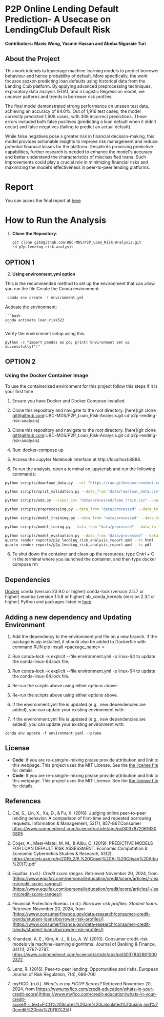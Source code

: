 
# P2P Online Lending Default Prediction- A Usecase on LendingClub Default Risk

#### Contributors: Mavis Wong, Yasmin Hassan and Abeba Nigussie Turi

## About the Project
This work intends to leaverage machine learning models to predict borrower behaviour and hence probability of default. More specifically, the work focuses aszxon predicting loan defaults using historical data from the Lending Club platform. By applying advanced preprocessing techniques, exploratory data analysis (EDA), and a Logistic Regression model, we uncover patterns and trends in borrower risk profiles. 

The final model demonstrated strong performance on unseen test data, achieving an accuracy of 84.0%. Out of 1,916 test cases, the model correctly predicted 1,608 cases, with 308 incorrect predictions. These errors included both false positives (predicting a loan default when it didn’t occur) and false negatives (failing to predict an actual default).

While false negatives pose a greater risk in financial decision-making, this model provides actionable insights to improve risk management and reduce potential financial losses for the platform. Despite its promising predictive capabilities, further research is needed to enhance the model's accuracy and better understand the characteristics of misclassified loans. Such improvements could play a crucial role in minimizing financial risks and maximizing the model’s effectiveness in peer-to-peer lending platforms.

# Report
You can acces the final report at [here](https://github.com/UBC-MDS/P2P_Loan_Risk-Analysis/blob/main/notebooks/p2p_lending_risk_analysis_report.ipynb)



# How to Run the Analysis
1. **Clone the Repository**:
   ```bash
   git clone git@github.com:UBC-MDS/P2P_Loan_Risk-Analysis.git
   cd p2p-lending-risk-analysis
   ```
## OPTION 1
2. **Using environment.yml option**

This is the recommended method to set up the environment that can allow you run the file
  Create the Conda environment:
   ```bash
    conda env create -f environment.yml
   ```
  Activate the environment:

    ```bash
    conda activate loan_risk522
    ```
 Verify the environment setup using this.

`python -c "import pandas as pd; print('Environment set up successfully!')"`

## OPTION 2

### Using the Docker Container Image
To use the containerized environment for this project follow this steps if it is your first time

1. Ensure you have Docker and Docker Compose installed.
2. Clone this repository and navigate to the root directory. [here](git clone git@github.com:UBC-MDS/P2P_Loan_Risk-Analysis.git
   cd p2p-lending-risk-analysis)
2. Clone this repository and navigate to the root directory. [here](git clone git@github.com:UBC-MDS/P2P_Loan_Risk-Analysis.git
   cd p2p-lending-risk-analysis)
3. Run: docker-compose up
4. Access the Jupyter Notebook interface at http://localhost:8888.

5. To run the analysis, open a terminal on jupyterlab and run the following commands:
```bash
python scripts/download_data.py --url "https://raw.githubusercontent.com/matmcreative/Lending-Club-Loan-Analysis/refs/heads/main/loan_data.csv" --output_dir "data/raw"

python scripts/split_validation.py --data_from "data/raw/loan_data.csv" --data_to "data/processed"

python scripts/eda.py --input_csv "data/processed/loan_train.csv" --output_dir "results"

python scripts/preprocessing.py --data_from "data/processed" --data_to "data/processed" --preprocessor_to "results/models"

python scripts/model_training.py --data_from "data/processed" --data_to "results/tables" --preprocessor_from "results/models/preprocessor.pickle"

python scripts/model_tuning.py --data_from "data/processed" --data_to "results/tables" --preprocessor_from "results/models/preprocessor.pickle" --pipeline_to "results/models"

python scripts/model_evaluation.py --data_from "data/processed" --data_to "results/tables" --preprocessor_from "results/models/preprocessor.pickle" --pipeline_from "results/models/pipeline.pickle"
quarto render reports/p2p_lending_risk_analysis_report.qmd --to html
quarto render reports/p2p_lending_risk_analysis_report.qmd --to pdf
```
6. To shut down the container and clean up the resources, type Cntrl + C in the terminal where you launched the container, and then type docker compose rm




## Dependencies
[Docker](https://www.docker.com)
conda (version 23.9.0 or higher)
conda-lock (version 2.5.7 or higher)
mamba (version 1.5.8 or higher)
nb_conda_kernels (version 2.3.1 or higher)
Python and packages listed in [here](https://github.com/UBC-MDS/P2P_Loan_Risk-Analysis/blob/main/environment.yml)


## Adding a new dependency and Updating Environment
1. Add the dependency to the environment.yml file on a new branch. If the package is pip installed, it should also be added to Dockerfile with command RUN pip install <package_name> = <version>

2. Run conda-lock -k explicit --file environment.yml -p linux-64 to update the conda-linux-64.lock file.
2. Run conda-lock -k explicit --file environment.yml -p linux-64 to update the conda-linux-64.lock file.

3. Re-run the scripts above using either options above.
3. Re-run the scripts above using either options above.

4. If the environment.yml file is updated (e.g., new dependencies are added), you can update your existing environment with:
4. If the environment.yml file is updated (e.g., new dependencies are added), you can update your existing environment with:

 ```conda env update -f environment.yaml --prune```


## License
- **Code**:
If you are re-using/re-mixing please provide attribution and link to this webpage. 
 This project uses the MIT License. See the [the license file](LICENSE.md) for details.
- **Code**:
If you are re-using/re-mixing please provide attribution and link to this webpage. 
 This project uses the MIT License. See the [the license file](LICENSE.md) for details.


## References
1. Cai, S., Lin, X., Xu, D., & Fu, X. (2016). Judging online peer-to-peer lending behavior: A comparison of first-time and repeated borrowing requests. Information & Management, 53(7), 857-867.Consumer
https://www.sciencedirect.com/science/article/abs/pii/S0378720616300805

2. Coşer, A., Maer-Matei, M. M., & Albu, C. (2019). PREDICTIVE MODELS FOR LOAN DEFAULT RISK ASSESSMENT. Economic Computation & Economic Cybernetics Studies & Research, 53(2). https://ecocyb.ase.ro/nr2019_2/9.%20Coser%20Al.%20Crisan%20Albu%20(T).pdf

3. Equifax. (n.d.). *Credit score ranges.* Retrieved November 20, 2024, from [https://www.equifax.com/personal/education/credit/score/articles/-/learn/credit-score-ranges/](https://www.equifax.com/personal/education/credit/score/articles/-/learn/credit-score-ranges/)

4. Financial Protection Bureau. (n.d.). *Borrower risk profiles: Student loans*. Retrieved November 20, 2024, from [https://www.consumerfinance.gov/data-research/consumer-credit-trends/student-loans/borrower-risk-profiles/](https://www.consumerfinance.gov/data-research/consumer-credit-trends/student-loans/borrower-risk-profiles/)

5. Khandani, A. E., Kim, A. J., & Lo, A. W. (2010). Consumer credit-risk models via machine-learning algorithms. Journal of Banking & Finance, 34(11), 2767-2787. https://www.sciencedirect.com/science/article/abs/pii/S0378426610002372

6. Lenz, R. (2016). Peer-to-peer lending: Opportunities and risks. European Journal of Risk Regulation, 7(4), 688-700

7. myFICO. (n.d.). *What's in my FICO® Scores?* Retrieved November 20, 2024, from [https://www.myfico.com/credit-education/whats-in-your-credit-score](https://www.myfico.com/credit-education/whats-in-your-credit-score#:~:text=FICO%20Scores%20are%20calculated%20using,and%20credit%20mix%20(10%25))
